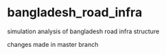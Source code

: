 # bangladesh_road_infra
simulation analysis of bangladesh road infra structure

changes made in master branch

